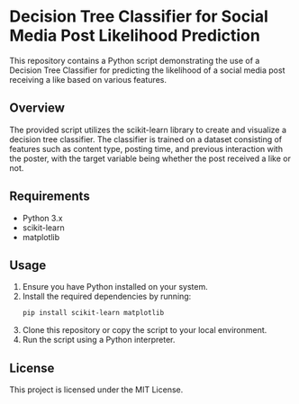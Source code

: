 # Decision Tree Classifier for Social Media Post Likelihood Prediction

This repository contains a Python script demonstrating the use of a Decision Tree Classifier for predicting the likelihood of a social media post receiving a like based on various features.

## Overview

The provided script utilizes the scikit-learn library to create and visualize a decision tree classifier. The classifier is trained on a dataset consisting of features such as content type, posting time, and previous interaction with the poster, with the target variable being whether the post received a like or not.

## Requirements

- Python 3.x
- scikit-learn
- matplotlib

## Usage

1. Ensure you have Python installed on your system.
2. Install the required dependencies by running:
   ```bash
   pip install scikit-learn matplotlib
   
1. Clone this repository or copy the script to your local environment.
2. Run the script using a Python interpreter.


## License
This project is licensed under the MIT License.
